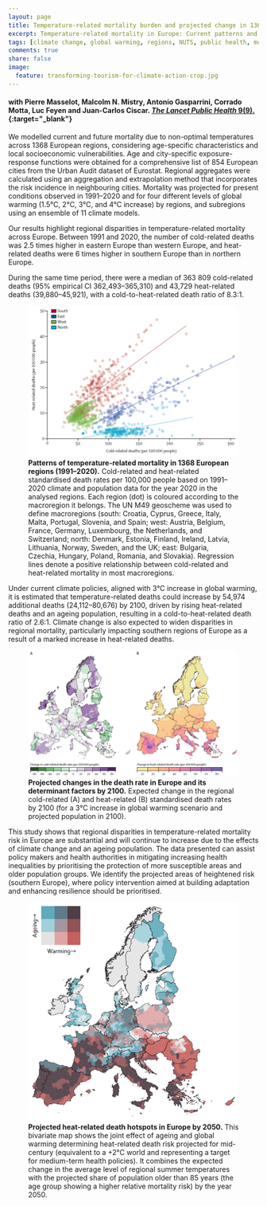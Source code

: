 ```yaml
---
layout: page
title: Temperature-related mortality burden and projected change in 1368 European regions: a modelling study
excerpt: Temperature-related mortality in Europe: Current patterns and projected change
tags: [climate change, global warming, regions, NUTS, public health, mortality, ageing, adaptation]
comments: true
share: false
image:
  feature: transforming-tourism-for-climate-action-crop.jpg
---
```


#### with Pierre Masselot, Malcolm N. Mistry, Antonio Gasparrini, Corrado Motta, Luc Feyen and Juan-Carlos Ciscar. [*The Lancet Public Health* 9(9).](https://www.thelancet.com/journals/lanpub/article/PIiS2468-2667(24)00179-8/fulltext){:target="_blank"}

We modelled current and future mortality due to non-optimal temperatures across 1368 European regions, considering age-specific characteristics and local socioeconomic vulnerabilities. Age and city-specific exposure-response functions were obtained for a comprehensive list of 854 European cities from the Urban Audit dataset of Eurostat. Regional aggregates were calculated using an aggregation and extrapolation method that incorporates the risk incidence in neighbouring cities. Mortality was projected for present conditions observed in 1991–2020 and for four different levels of global warming (1.5°C, 2°C, 3°C, and 4°C increase) by regions, and subregions using an ensemble of 11 climate models.

Our results highlight regional disparities in temperature-related mortality across Europe. Between 1991 and 2020, the number of cold-related deaths was 2.5 times higher in eastern Europe than western Europe, and heat-related deaths were 6 times higher in southern Europe than in northern Europe.

During the same time period, there were a median of 363 809 cold-related deaths (95% empirical CI 362,493–365,310) and 43,729 heat-related deaths (39,880–45,921), with a cold-to-heat-related death ratio of 8.3:1.

<figure>
	<a href="/images/DGL22_Fig1.png"><img src="/images/DGL22_Fig1.png"></a>
	<figcaption><b>Patterns of temperature-related mortality in 1368 European regions (1991–2020).</b> Cold-related and heat-related standardised death rates per 100,000 people based on 1991–2020 climate and population data for the year 2020 in the analysed regions. Each region (dot) is coloured according to the macroregion it belongs. The UN M49 geoscheme was used to define macroregions (south: Croatia, Cyprus, Greece, Italy, Malta, Portugal, Slovenia, and Spain; west: Austria, Belgium, France, Germany, Luxembourg, the Netherlands, and Switzerland; north: Denmark, Estonia, Finland, Ireland, Latvia, Lithuania, Norway, Sweden, and the UK; east: Bulgaria, Czechia, Hungary, Poland, Romania, and Slovakia). Regression lines denote a positive relationship between cold-related and heat-related mortality in most macroregions.</figcaption>
</figure>

Under current climate policies, aligned with 3°C increase in global warming, it is estimated that temperature-related deaths could increase by 54,974 additional deaths (24,112–80,676) by 2100, driven by rising heat-related deaths and an ageing population, resulting in a cold-to-heat-related death ratio of 2.6:1. Climate change is also expected to widen disparities in regional mortality, particularly impacting southern regions of Europe as a result of a marked increase in heat-related deaths.

<figure>
	<a href="/images/DGL22_Fig3.png"><img src="/images/DGL22_Fig3.png"></a>
	<figcaption><b>Projected changes in the death rate in Europe and its determinant factors by 2100.</b> Expected change in the regional cold-related (A) and heat-related (B) standardised death rates by 2100 (for a 3°C increase in global warming scenario and projected population in 2100).</figcaption>
</figure>

This study shows that regional disparities in temperature-related mortality risk in Europe are substantial and will continue to increase due to the effects of climate change and an ageing population. The data presented can assist policy makers and health authorities in mitigating increasing health inequalities by prioritising the protection of more susceptible areas and older population groups. We identify the projected areas of heightened risk (southern Europe), where policy intervention aimed at building adaptation and enhancing resilience should be prioritised.

<figure>
	<a href="/images/DGL22_Fig4.png"><img src="/images/DGL22_Fig4.png"></a>
	<figcaption><b>Projected heat-related death hotspots in Europe by 2050.</b> This bivariate map shows the joint effect of ageing and global warming determining heat-related death risk projected for mid-century (equivalent to a +2°C world and representing a target for medium-term health policies). It combines the expected change in the average level of regional summer temperatures with the projected share of population older than 85 years (the age group showing a higher relative mortality risk) by the year 2050.</figcaption>
</figure>
